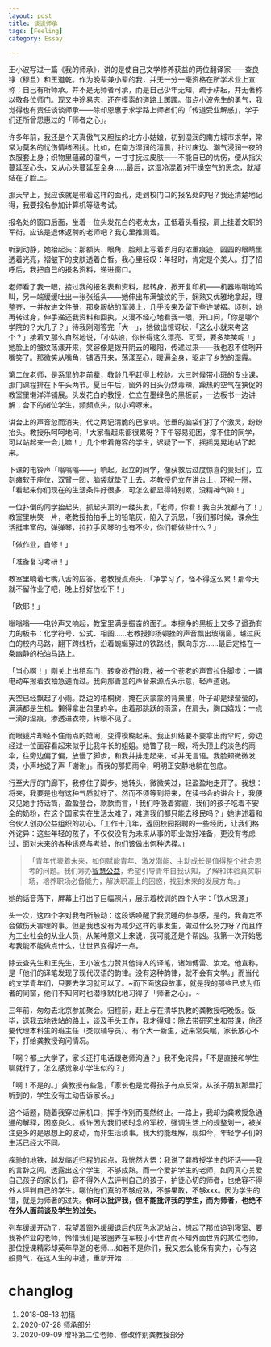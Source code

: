 ```yaml
---
layout: post
title: 谈谈师承
tags: [Feeling]
category: Essay

---
```


王小波写过一篇《我的师承》，讲的是使自己文学修养获益的两位翻译家——查良铮（穆旦）和王道乾。作为晚辈兼小辈的我，并无一分一毫资格在所学术业上宣称：自己有所师承。并不是无师者可承，而是自己少年无知，疏于耕耘，并无著称以敬各位师门。现又中途易志，还在摸索的道路上踯躅。借点小波先生的勇气，我觉得也有责任谈谈师承——除却恩惠于求学路上师者们的「传道受业解惑」，学子们还所曾恩惠过的「师者之心」。

许多年前，我还是个天真傲气又胆怯的北方小姑娘，初到湿润的南方城市求学，常常为莫名的忧伤情绪困扰。比如，在南方湿润的清晨，扯过床边、潮气浸润一夜的衣服套上身；织物里蕴藏的湿气，一寸寸抚过皮肤——不能自已的忧伤，便从指尖蔓延至心头，又从心头蔓延至全身……最后，这湿冷混着对干燥空气的思念，就凝结在了脸上。

那天早上，我应该就是带着这样的面孔，走到校门口的报名处的吧？我还清楚地记得，我要报名参加计算机等级考试。

报名处的窗口后面，坐着一位头发花白的老太太，正低着头看报，肩上挂着文职的军衔。应该是退休返聘的老师吧？我心里推测着。

听到动静，她抬起头：那额头、眼角、脸颊上写着岁月的浓重痕迹，圆圆的眼睛里透着光亮，褶皱下的皮肤透着白皙。我心里轻叹：年轻时，肯定是个美人。打了招呼后，我把自己的报名资料，递进窗口。

老师看了我一眼，接过我的报名表和资料，起转身，掀开复印机——机器嗡嗡地鸣叫，另一端缓缓吐出一张张纸头——她伸出布满皱纹的手，娴熟又优雅地拿起，理整齐，一并放进文件册，那身服帖的军装上，几乎没来及留下些许皱褶。顷刻，她再转过身，伸手递还我资料和回执，又漫不经心地看我一眼，开口问，「你是哪个学院的？大几了？」待我刚刚答完「大一」，她做出惊讶状，「这么小就来考这个？」接着又那么自然地说，「小姑娘，你长得这么漂亮、可爱，要多笑笑呢！」她脸上的皱纹荡漾开来，笑容像是拨开阴云的暖阳，传递过来——我也忍不住咧开嘴笑了。那微笑从嘴角，铺洒开来，荡漾至心，暖遍全身，驱走了乡愁的湿霾。

第二位老师，是系里的老前辈，教龄几乎赶得上校龄。大三时候带小班的专业课，那门课程排在下午头两节。夏日午后，窗外的日头仍然毒辣，躁热的空气在狭促的教室里懒洋洋铺展。头发花白的教授，伫立在墨绿色的黑板前，一边板书一边讲解；台下的诸位学生，频频点头，似小鸡啄米。

讲台上的声音忽而消失，代之两记清脆的巴掌响。低垂的脑袋们打了个激灵，纷纷抬头。教授乐呵呵地问，「大家看起来都很累呀？下午容易犯困，撑不住的同学，可以站起来一会儿嘛！」几个带着倦容的学生，迟疑了一下，摇摇晃晃地站了起来。

下课的电铃声「嗡嗡嗡——」响起。起立的同学，像获救后过度惊喜的贵妇们，立刻瘫软于座位，双臂一团，脑袋就垫了上去。老教授仍立在讲台上，环视一圈，「看起来你们现在的生活条件好很多，可怎么都显得特别累，没精神气嘛！」

一位扑倒的同学抬起头，抓起头顶的一缕头发，「老师，你看！我白头发都有了！」教室里哄笑一片，老教授拍拍手上的铅笔灰，陷入了沉思，「我们那时候，课余生活挺丰富的，弹弹琴，拉拉手风琴的也有不少，你们都做些什么？」

「做作业，自修！」

「准备复习考研！」

教室里响着七嘴八舌的应答。老教授点点头，「净学习了，怪不得这么累！那今天就不留作业了吧，晚上好好放松下！」

「欧耶！」

嗡嗡嗡——电铃声又响起，教室里满是振奋的面孔。本擦净的黑板上又多了遒劲有力的板书：化学符号、公式、相图……老教授抑扬顿挫的声音飘出玻璃窗，越过灰白的校内马路，翻下跨线桥，沿着蜿蜒穿过的铁路线，飘向东方……最后定格在一条幽静的柏油马路上。

「当心啊！」刚关上出租车门，转身欲行的我，被一个苍老的声音拉住脚步：一辆电动车擦着衣袖急速而过。我向那善意的声音来源点头示意，轻声道谢。

天空已经飘起了小雨。路边的梧桐树，掩在灰蒙蒙的背景里，叶子却是绿莹莹的，满满都是生机。懒得拿出包里的伞，由着那跳跃的雨滴，在肩头，胸口嬉戏：一点一滴的湿痕，渗透进衣物，转眼不见了。

而眼镜片却经不住雨点的嬉闹，变得模糊起来。我正纠结要不要拿出雨伞时，旁边经过一位面容看起来似乎比我年长的姐姐。她瞥了我一眼，将头顶上的淡色的雨伞，往旁边偏了偏，放慢了脚步，和我并排走起来，却并无言语。我脸颊微微发烫，小声地说了声「谢谢」。而我的那把雨伞，明明正安静地躺在包底。

行至大厅的门廊下，我停住了脚步。她转头，微微笑过，轻盈盈地走开了。我想：将来，我要是也有这种气质就好了。然而不须等到将来，在读书会的讲台上，我便又见她手持话筒，盈盈登台，款款而言，「我们呼吸着雾霾，我们的孩子吃着不安全的奶粉，在这个国家实在生活太难了，难道我们都只能去移民吗？」她讲述着和合伙人创办公益组织的初心。「工作十几年，返回校园招聘的一些经历，让我们格外诧异：这些年轻的孩子，不仅仅没有为未来从事的职业做好准备，更没有考虑过，面对未来的各种诱惑与考验，他们该做出何种选择。」

> 「青年代表着未来，如何赋能青年、激发潜能、主动成长是值得整个社会思考的问题。我们筹办[智慧公益](<https://mp.weixin.qq.com/s/LPF0hikioIX2D0b7UQpOFQ>)，希望引导青年自我认知，了解和体验真实职场，培养职场必备能力，解决职涯上的困惑，找到未来的发展方向。」

她的话音落下，屏幕上打出了巨幅照片，展示着校训的四个大字：「饮水思源」

头一次，这四个字对我有所触动：这段话唤醒了我沉睡的参与感，是的，我肯定不会做伤天害理的事。但是我也没有为减少这样的事发生，做过什么努力呀？而且作为工业社会的从业人员，从某种意义上来说，我可能还是个帮凶。我第一次开始思考我能不能做点什么，让世界变得好一点。



除去查先生和王先生，王小波也力赞其他诗人的译笔，诸如傅雷、汝龙。他宣称，是「他们的译笔发现了现代汉语的韵律。没有这种韵律，就不会有文学。」而当代的文学青年们，只要去学习就可以了。~而下面这段故事，就是我的那些已成为师者的同窗，他们不知何时也潜移默化地习得了「师者之心」。~

三年前，匆匆去北京参加聚会。归程前，赶上与在清华执教的龚教授吃晚饭。饭毕，送我去地铁站的路上，谈及手头工作，我才得知：除去带研究生和带课，他还要代理本科生的班主任（类似辅导员）。有个大一新生，近来常失眠，家长放心不下，打给龚教授询问情况。

「啊？都上大学了，家长还打电话跟老师沟通？」我不免诧异，「不是直接和学生聊就行了，怎么感觉象小学生似的？」

「啊！不是的。」龚教授有些急，「家长也是觉得孩子有点反常，从孩子朋友那里打听到的，学生没有主动告诉家长。」

这个话题，随着我穿过闸机口，挥手作别而戛然终止。一路上，我却为龚教授急通通的解释，困惑良久。或许因为我们彼时念的军校，强调生活上的规整划一，被关注更多的是思想上的波动，而非生活琐事。我大约能理解，现如今，年轻学子们的生活已经大不同。

疾驰的地铁，越发临近归程的起点，我恍然大悟：我说了龚教授学生的坏话——我的言辞之间，透露出这个学生，不够成熟。而一个爱护学生的老师，如同真心关爱自己孩子的家长们，容不得外人去评判自己的孩子，护徒心切的师者，也绝容不得外人评判自己的学生。哪怕他们真的不够成熟，不够果敢，不够xxx。因为学生的错，就是为师者的过失。**你可以批评我，但不能批评我的学生，而为师者，也绝不在外人面前谈及学生的过失。**

列车缓缓开动了，我望着窗外缓缓退后的灰色水泥站台，想起了那位追到寝室、要我补作业的老师，怜惜我们是被圈养在军校小小世界而不知外面世界的某位老师，那位授课精彩却英年早逝的老师....如若不是你们，我又怎么能保有实力，心存这般勇气，在这人生的中途，重新开始……





# changlog

1. 2018-08-13 初稿
2. 2020-07-28 师承部分
3. 2020-09-09 增补第二位老师、修改作别龚教授部分